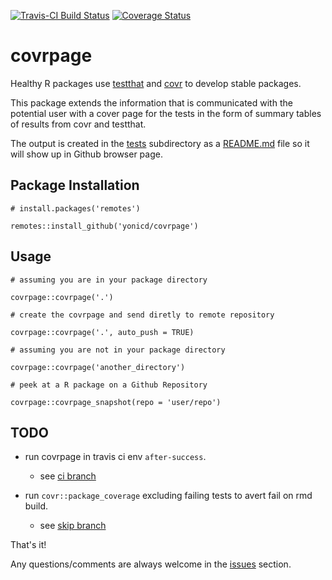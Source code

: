 [![Travis-CI Build Status](https://travis-ci.org/yonicd/covrpage.svg?branch=master)](https://travis-ci.org/yonicd/covrpage)
[![Coverage Status](https://img.shields.io/codecov/c/github/yonicd/covrpage/master.svg)](https://codecov.io/github/yonicd/covrpage?branch=master)

# covrpage

Healthy R packages use [testthat](https://github.com/r-lib/testthat) and [covr](https://github.com/r-lib/covr) to develop stable packages. 

This package extends the information that is communicated with the potential user with a cover page for the tests in the form of summary tables of results from covr and testthat. 

The output is created in the [tests](tests) subdirectory as a [README.md](tests/README.md) file so it will show up in Github browser page. 

## Package Installation

```
# install.packages('remotes')

remotes::install_github('yonicd/covrpage')
```

## Usage

```
# assuming you are in your package directory

covrpage::covrpage('.')

# create the covrpage and send diretly to remote repository

covrpage::covrpage('.', auto_push = TRUE)

# assuming you are not in your package directory

covrpage::covrpage('another_directory')

# peek at a R package on a Github Repository

covrpage::covrpage_snapshot(repo = 'user/repo')
```

## TODO

  - run covrpage in travis ci env `after-success`.
    - see [ci branch](https://github.com/yonicd/covrpage/tree/ci)
    
  - run `covr::package_coverage` excluding failing tests to avert fail on rmd build.
    - see [skip branch](https://github.com/yonicd/covrpage/tree/skip)

That's it!

Any questions/comments are always welcome in the [issues](https://github.com/yonicd/covrpage/issues) section.